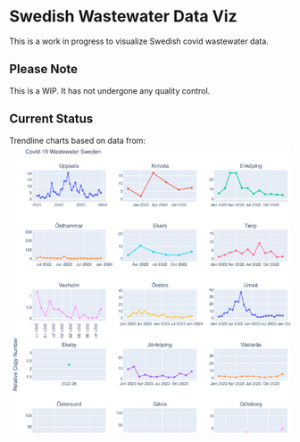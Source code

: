 # Swedish Wastewater Data Viz
This is a work in progress to visualize Swedish covid wastewater data.


## Please Note
This is a WIP. It has not undergone any quality control.

## Current Status
Trendline charts based on data from:
![Current Viz](docs/c19-trends.png)
